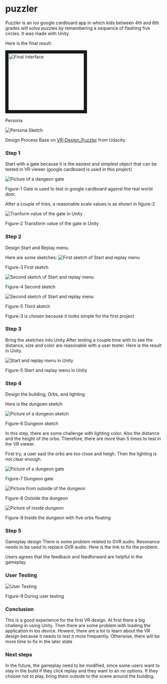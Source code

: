 # puzzler
Puzzler is an ios google cardboard app in which kids between 4th and 6th grades will solve puzzles by remembering a sequence of flashing five circles. It was made with Unity.

Here is the final result:

<a href="http://www.youtube.com/watch?feature=player_embedded&v=0UEYZqCjmxs
" target="_blank"><img src="http://img.youtube.com/vi/0UEYZqCjmxs/0.jpg" 
alt="Final Interface" width="240" height="180" border="10" /></a>

Persona

![Persona Sketch](images/persona.JPG "My persona sketch for Puzzler")

Design Process
Base on [VR-Design_Puzzler](https://github.com/udacity/VR-Design_Puzzler/releases) from Udacity.

### Step 1 
Start with a gate because it is the easiest and simplest object that can be tested in VR viewer (google cardboard is used in this project)

![Picture of a dangeon gate](images/gate.JPG "Dangeon gate in Unity")

Figure-1 Gate is used to test in google cardboard against the real world door.	

After a couple of tries, a reasonable scale values is as shown in figure-2

![Tranform value of the gate in Unity](images/gate_transform.JPG "Gate transform value in Unity")

Figure-2 Transform value of the gate in Unity

### Step 2 
Design Start and Replay menu. 

Here are some sketches:
![First sketch of Start and replay menu](images/start_replay_menu1.JPG "First sketch of Start and Replay menus")

Figure-3 First sketch

![Second sketch of Start and replay menu](images/start_replay_menu2.JPG "Second sketch of Start and Replay menus")

Figure-4 Second sketch

![Second sketch of Start and replay menu](images/start_replay_menu3.JPG "Second sketch of Start and Replay menus")

Figure-5 Third sketch

Figure-3 is chosen because it looks simple for the first project

### Step 3

Bring the sketches into Unity
After testing a couple time with to see the distance, size and color are reasonable with a user tester. Here is the result in Unity.

![Start and replay menu in Unity](images/start_replay_menu.JPG "Start and replay menu in Unity")

Figure-5 Start and replay menu in Unity

### Step 4

Design the building, Orbs, and lighting

Here is the dungoen sketch

![Picture of a dungeon sketch](images/dungeon_sketch.JPG "Dungeon sketch on a paper")

Figure-6 Dungeon sketch

In this step, there are some challenge with lighting color. Also the distance and the height of the orbs. Therefore, there are more than 5 times to test in the VR viewer.

First try, a user said the orbs are too close and heigh. Then the lighting is not clear enough.

![Picture of a dungeon gate](images/gate.JPG "Dungeon gate in Unity")

Figure-7 Dungeon gate

![Picture from outside of the dungeon](images/outside_dungeon.JPG "Outside of dungeon in Unity")

Figure-8 Outside the dungeon

![Picture of inside dungeon](images/inside_dungeon.JPG "Inside of dungeon in Unity")

Figure-9 Inside the dungeon with five orbs floating

### Step 5

Gameplay design
There is some problem related to GVR audio. Resonance needs to be used to replace GVR audio.
Here is the link to fix the problem.

Users agrees that the feedback and feedforward are helpful in the gameplay.

### User Testing
![User Testing](images/tester.JPG "User is tesing the game")

Figure-9 During user testing

### Conclusion

This is a good experience for the first VR design. At first there a big challeng in using Unity. Then there are some problem with loading the application in ios device.
Howere, there are a lot to learn about the VR design because it needs to test it more frequently. Otherwise, there will be more time to fix in the later state

### Next steps

In the future, the gameplay need to be modified, since some users want to stay in the build if they click replay and they want to an no options. If they choose not to play, bring them outside to the scene around the building.